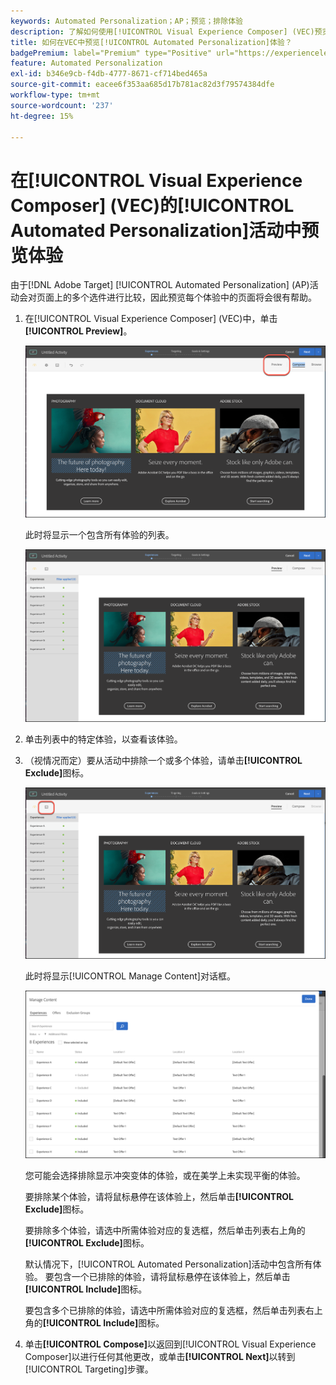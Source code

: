 ```yaml
---
keywords: Automated Personalization；AP；预览；排除体验
description: 了解如何使用[!UICONTROL Visual Experience Composer] (VEC)预览 [!DNL Adobe Target] 中的[!UICONTROL Automated Personalization] (AP)活动中的每个体验。
title: 如何在VEC中预览[!UICONTROL Automated Personalization]体验？
badgePremium: label="Premium" type="Positive" url="https://experienceleague.adobe.com/docs/target/using/introduction/intro.html?lang=en#premium newtab=true" tooltip="请参阅Target Premium中包含的内容。"
feature: Automated Personalization
exl-id: b346e9cb-f4db-4777-8671-cf714bed465a
source-git-commit: eacee6f353aa685d17b781ac82d3f79574384dfe
workflow-type: tm+mt
source-wordcount: '237'
ht-degree: 15%

---
```


# 在[!UICONTROL Visual Experience Composer] (VEC)的[!UICONTROL Automated Personalization]活动中预览体验

由于[!DNL Adobe Target] [!UICONTROL Automated Personalization] (AP)活动会对页面上的多个选件进行比较，因此预览每个体验中的页面将会很有帮助。

1. 在[!UICONTROL Visual Experience Composer] (VEC)中，单击&#x200B;**[!UICONTROL Preview]**。

   ![“预览”图标](/help/main/c-activities/t-automated-personalization/assets/preview.png)

   此时将显示一个包含所有体验的列表。

   ![预览体验](/help/main/c-activities/t-automated-personalization/assets/ap_preview-new.png)

1. 单击列表中的特定体验，以查看该体验。

1. （视情况而定）要从活动中排除一个或多个体验，请单击&#x200B;**[!UICONTROL Exclude]**&#x200B;图标。

   ![“排除”图标](/help/main/c-activities/t-automated-personalization/assets/ap_exclude-new.png)

   此时将显示[!UICONTROL Manage Content]对话框。

   ![“管理内容”对话框](/help/main/c-activities/t-automated-personalization/assets/preview-exclude.png)

   您可能会选择排除显示冲突变体的体验，或在美学上未实现平衡的体验。

   要排除某个体验，请将鼠标悬停在该体验上，然后单击&#x200B;**[!UICONTROL Exclude]**&#x200B;图标。

   要排除多个体验，请选中所需体验对应的复选框，然后单击列表右上角的&#x200B;**[!UICONTROL Exclude]**&#x200B;图标。

   默认情况下，[!UICONTROL Automated Personalization]活动中包含所有体验。 要包含一个已排除的体验，请将鼠标悬停在该体验上，然后单击&#x200B;**[!UICONTROL Include]**&#x200B;图标。

   要包含多个已排除的体验，请选中所需体验对应的复选框，然后单击列表右上角的&#x200B;**[!UICONTROL Include]**&#x200B;图标。

1. 单击&#x200B;**[!UICONTROL Compose]**&#x200B;以返回到[!UICONTROL Visual Experience Composer]以进行任何其他更改，或单击&#x200B;**[!UICONTROL Next]**&#x200B;以转到[!UICONTROL Targeting]步骤。
